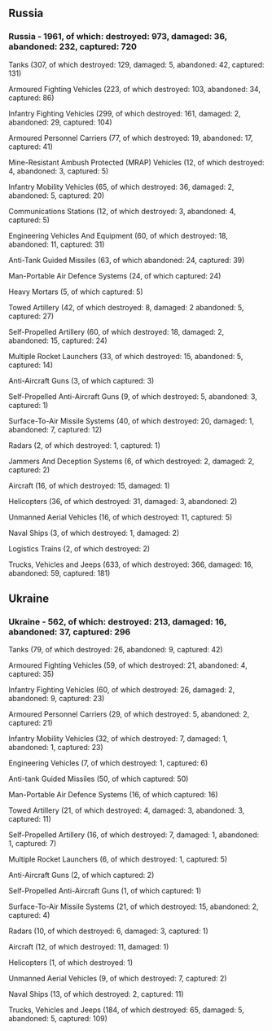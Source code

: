 
 
 ## Russia
 
 ### Russia - 1961, of which: destroyed: 973, damaged: 36, abandoned: 232, captured: 720

 

 

 Tanks (307, of which destroyed: 129, damaged: 5, abandoned: 42, captured: 131)

 Armoured Fighting Vehicles (223, of which destroyed: 103, abandoned: 34, captured: 86)

 Infantry Fighting Vehicles (299, of which destroyed: 161, damaged: 2, abandoned: 29, captured: 104)

 Armoured Personnel Carriers (77, of which destroyed: 19, abandoned: 17, captured: 41)

 Mine-Resistant Ambush Protected (MRAP) Vehicles (12, of which destroyed: 4, abandoned: 3, captured: 5)

 Infantry Mobility Vehicles (65, of which destroyed: 36, damaged: 2, abandoned: 5, captured: 20)

 Communications Stations (12, of which destroyed: 3, abandoned: 4, captured: 5)

 Engineering Vehicles And Equipment (60, of which destroyed: 18, abandoned: 11, captured: 31)

 Anti-Tank Guided Missiles (63, of which abandoned: 24, captured: 39)

 Man-Portable Air Defence Systems (24, of which captured: 24)

 Heavy Mortars (5, of which captured: 5)

 Towed Artillery (42, of which destroyed: 8, damaged: 2 abandoned: 5, captured: 27)

 Self-Propelled Artillery (60, of which destroyed: 18, damaged: 2, abandoned: 15, captured: 24)

 Multiple Rocket Launchers (33, of which destroyed: 15, abandoned: 5, captured: 14)

 Anti-Aircraft Guns (3, of which captured: 3)

 Self-Propelled Anti-Aircraft Guns (9, of which destroyed: 5, abandoned: 3, captured: 1)

 Surface-To-Air Missile Systems (40, of which destroyed: 20, damaged: 1, abandoned: 7, captured: 12)

 Radars (2, of which destroyed: 1, captured: 1)

 Jammers And Deception Systems (6, of which destroyed: 2, damaged: 2, captured: 2)

 Aircraft (16, of which destroyed: 15, damaged: 1)

 Helicopters (36, of which destroyed: 31, damaged: 3, abandoned: 2)

 Unmanned Aerial Vehicles (16, of which destroyed: 11, captured: 5)

 Naval Ships (3, of which destroyed: 1, damaged: 2)

 Logistics Trains (2, of which destroyed: 2)

 Trucks, Vehicles and Jeeps (633, of which destroyed: 366, damaged: 16, abandoned: 59, captured: 181)

 
 
 ## Ukraine
 
 ### Ukraine - 562, of which: destroyed: 213, damaged: 16, abandoned: 37, captured: 296

 

 

 Tanks (79, of which destroyed: 26, abandoned: 9, captured: 42)

 Armoured Fighting Vehicles (59, of which destroyed: 21, abandoned: 4, captured: 35)

 Infantry Fighting Vehicles (60, of which destroyed: 26, damaged: 2, abandoned: 9, captured: 23)

 Armoured Personnel Carriers (29, of which destroyed: 5, abandoned: 2, captured: 21)

 Infantry Mobility Vehicles (32, of which destroyed: 7, damaged: 1, abandoned: 1, captured: 23)

 Engineering Vehicles (7, of which destroyed: 1, captured: 6)

 Anti-tank Guided Missiles (50, of which captured: 50)

 Man-Portable Air Defence Systems (16, of which captured: 16)

 Towed Artillery (21, of which destroyed: 4, damaged: 3, abandoned: 3, captured: 11)

 Self-Propelled Artillery (16, of which destroyed: 7, damaged: 1, abandoned: 1, captured: 7)

 Multiple Rocket Launchers (6, of which destroyed: 1, captured: 5)

 Anti-Aircraft Guns (2, of which captured: 2)

 Self-Propelled Anti-Aircraft Guns (1, of which captured: 1)

 Surface-To-Air Missile Systems (21, of which destroyed: 15, abandoned: 2, captured: 4)

 

 

 Radars (10, of which destroyed: 6, damaged: 3, captured: 1)

 Aircraft (12, of which destroyed: 11, damaged: 1)

 Helicopters (1, of which destroyed: 1)

 Unmanned Aerial Vehicles (9, of which destroyed: 7, captured: 2)

 Naval Ships (13, of which destroyed: 2, captured: 11)

 Trucks, Vehicles and Jeeps (184, of which destroyed: 65, damaged: 5, abandoned: 5, captured: 109)

